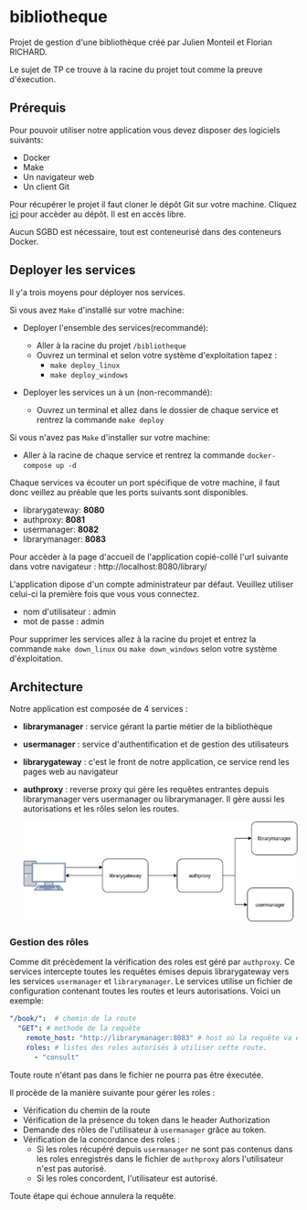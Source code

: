 # bibliotheque
Projet de gestion d'une bibliothèque créé par Julien Monteil et Florian RICHARD.

Le sujet de TP ce trouve à la racine du projet tout comme la preuve d'éxecution.

## Prérequis
Pour pouvoir utiliser notre application vous devez disposer des logiciels suivants:

 - Docker
 - Make
 - Un navigateur web
 - Un client Git
 
 Pour récupérer le projet il faut cloner le dépôt Git sur votre machine.
 Cliquez [ici](https://github.com/FloRichard/bibliotheque) pour accèder au dépôt. Il est en accès libre.
 
 Aucun SGBD est nécessaire, tout est conteneurisé dans des conteneurs Docker.

 
## Deployer les services
Il y'a trois moyens pour déployer nos services.

Si vous avez `Make` d'installé sur votre machine:

- Deployer l'ensemble des services(recommandé): 
  - Aller à la racine du projet `/bibliotheque`
  - Ouvrez un terminal et selon votre système d'exploitation tapez :
    - `make deploy_linux`
    - `make deploy_windows`

- Deployer les services un à un (non-recommandé):
    - Ouvrez un terminal et allez dans le dossier de chaque service et rentrez la commande `make deploy`

Si vous n'avez pas `Make` d'installer sur votre machine:

- Aller à la racine de chaque service et rentrez la commande `docker-compose up -d`

Chaque services va écouter un port spécifique de votre machine, il faut donc veillez au préable que les ports suivants sont disponibles.
- librarygateway: **8080**
- authproxy:      **8081**
- usermanager:    **8082**
- librarymanager: **8083**


Pour accèder à la page d'accueil de l'application copié-collé l'url suivante dans votre navigateur : http://localhost:8080/library/

L'application dipose d'un compte administrateur par défaut. Veuillez utiliser celui-ci la première fois que vous vous connectez.
- nom d'utilisateur : admin
- mot de passe : admin

Pour supprimer les services allez à la racine du projet et entrez la commande `make down_linux` ou `make down_windows` selon votre système d'éxploitation.

 ## Architecture
 Notre application est composée de 4 services :
 - **librarymanager** : service gérant la partie métier de la bibliothèque
 - **usermanager** :  service d'authentification et de gestion des utilisateurs
 - **librarygateway** : c'est le front de notre application, ce service rend les pages web au navigateur
 - **authproxy** : reverse proxy qui gère les requêtes entrantes depuis librarymanager vers usermanager ou librarymanager. Il gère aussi les autorisations et les rôles selon les routes.
 
    ![enter image description here](archi_web_service.png)



### Gestion des rôles
Comme dit précèdement la vérification des roles est géré par `authproxy`. Ce services intercepte toutes les requêtes émises depuis librarygateway vers les services `usermanager` et `librarymanager`. 
Le services utilise un fichier de configuration contenant toutes les routes et leurs autorisations. Voici un exemple:

```YAML
"/book/":  # chemin de la route
  "GET": # methode de la requête
    remote_host: "http://librarymanager:8083" # host où la requête va être envoyée
    roles: # listes des roles autorisés à utiliser cette route.
      - "consult"
```
Toute route n'étant pas dans le fichier ne pourra pas être éxecutée.

Il procède de la manière suivante pour gérer les roles :
- Vérification du chemin de la route
- Vérification de la présence du token dans le header Authorization
- Demande des rôles de l'utilisateur à `usermanager` grâce au token.
- Vérification de la concordance des roles :
    - Si les roles récupéré depuis `usermanager` ne sont pas contenus dans les roles enregistrés dans le fichier de `authproxy` alors l'utilisateur n'est pas autorisé.
    - Si les roles concordent, l'utilisateur est autorisé. 

Toute étape qui échoue annulera la requête.
